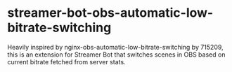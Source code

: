 # streamer-bot-obs-automatic-low-bitrate-switching
Heavily inspired by nginx-obs-automatic-low-bitrate-switching by 715209, this is an extension for Streamer Bot that switches scenes in OBS based on current bitrate fetched from server stats.
